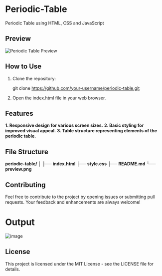 # Periodic-Table

Periodic Table using HTML, CSS and JavaScript

## Preview

![Periodic Table Preview](preview.png)

## How to Use

1. Clone the repository:

   git clone https://github.com/your-username/periodic-table.git

2. Open the index.html file in your web browser.

## Features

**1. Responsive design for various screen sizes.**
**2. Basic styling for improved visual appeal.**
**3. Table structure representing elements of the periodic table.**

## File Structure

**periodic-table/**
│
├── **index.html**
├── **style.css**
├── **README.md**
└── **preview.png**

## Contributing

Feel free to contribute to the project by opening issues or submitting pull requests. Your feedback and enhancements are always welcome!

# Output

![image](https://github.com/Janashree2004/Periodic-Table/assets/142415775/f13dcfc4-812b-4bf1-96c5-fa61ba84b7e7)

## License

This project is licensed under the MIT License - see the LICENSE file for details.


